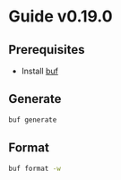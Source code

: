 # Guide v0.19.0

## Prerequisites

- Install [buf](https://docs.buf.build/installation)

## Generate

```sh
buf generate
```

## Format

```sh
buf format -w
```
